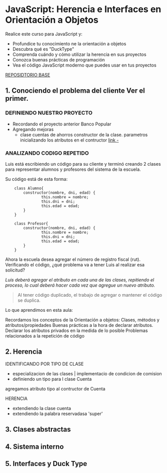 # JavaScript: Herencia e Interfaces en Orientación a Objetos

Realice este curso para JavaScript y:
* Profundice tu conocimiento ne la orientación a objetos
* Descubra qué es "DuckType"
* Comprenda cuándo y cómo utilizar la herencia en sus proyectos
* Conozca buenas prácticas de programación
* Vea el código JavaScript moderno que puedes usar en tus proyectos

[REPOSIDTORIO BASE](https://github.com/alura-es-cursos/1785-js-herencia-polimorfismo/tree/ProyectoI)

## 1. Conociendo el problema del cliente Ver el primer. 

### DEFINIENDO NUESTRO PROYECTO
- Recordando el proyecto anterior Banco Popular
- Agregando mejoras
    - clase cuentas de ahorros
        constructor de la clase. parametros
        inicializando los atributos en el contructor
        [link -]()

### ANALIZANDO CODIGO REPETIDO
Luis está escribiendo un código para su cliente y terminó creando 2 clases para representar alumnos y profesores del sistema de la escuela.

Su código está de esta forma:

        class Alumno{
            constructor(nombre, dni, edad) {
                    this.nombre = nombre;
                    this.dni = dni;
                    this.edad = edad;
            }
        }

        class Profesor{
            constructor(nombre, dni, edad) {
                    this.nombre = nombre;
                    this.dni = dni;
                    this.edad = edad;
            }
        }


Ahora la escuela desea agregar el número de registro fiscal (rut). Verificando el código, ¿qué problema va a tener Luis al realizar esa solicitud?

*Luis deberá agregar el atributo en cada una de las clases, repitiendo el proceso, lo cual deberá hacer cada vez que agregue un nuevo atributo.*

>Al tener código duplicado, el trabajo de agregar o mantener el código se duplica.

Lo que aprendimos en esta aula:

Recordamos los conceptos de la Orientación a objetos: Clases, métodos y atributos/propiedades
Buenas prácticas a la hora de declarar atributos.
Declarar los atributos privados en la medida de lo posible
Problemas relacionados a la repetición de código

## 2. Herencia

IDENTIFICANDO POR TIPO DE CLASE 
- especializacion de las clases | implementacio de condicion de comision
- definiendo un tipo para l clase Cuenta

agregamos atributo tipo al contructor de Cuenta

HERENCIA 
- extendiendo la clase cuenta
- extendiendo la palabra reservadasa 'super'
## 3. Clases abstractas

## 4. Sistema interno

## 5. Interfaces y Duck Type
